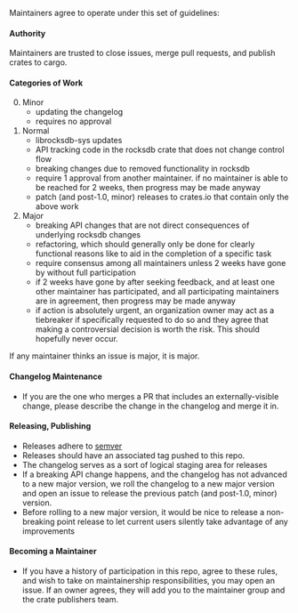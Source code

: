 Maintainers agree to operate under this set of guidelines:

#### Authority

Maintainers are trusted to close issues, merge pull requests, and publish crates to cargo.

#### Categories of Work

0. Minor
    * updating the changelog
    * requires no approval
1. Normal
    * librocksdb-sys updates
    * API tracking code in the rocksdb crate that does not change control flow
    * breaking changes due to removed functionality in rocksdb
    * require 1 approval from another maintainer. if no maintainer is able to be reached for 2 weeks, then progress may be made anyway
    * patch (and post-1.0, minor) releases to crates.io that contain only the above work
2. Major
    * breaking API changes that are not direct consequences of underlying rocksdb changes
    * refactoring, which should generally only be done for clearly functional reasons like to aid in the completion of a specific task
    * require consensus among all maintainers unless 2 weeks have gone by without full participation
    * if 2 weeks have gone by after seeking feedback, and at least one other maintainer has participated, and all participating maintainers are in agreement, then progress may be made anyway
    * if action is absolutely urgent, an organization owner may act as a tiebreaker if specifically requested to do so and they agree that making a controversial decision is worth the risk. This should hopefully never occur.
  
If any maintainer thinks an issue is major, it is major.

#### Changelog Maintenance

* If you are the one who merges a PR that includes an externally-visible change, please describe the change in the changelog and merge it in.

#### Releasing, Publishing

* Releases adhere to [semver](https://semver.org/)
* Releases should have an associated tag pushed to this repo.
* The changelog serves as a sort of logical staging area for releases
* If a breaking API change happens, and the changelog has not advanced to a new major version, we roll the changelog to a new major version and open an issue to release the previous patch (and post-1.0, minor) version.
* Before rolling to a new major version, it would be nice to release a non-breaking point release to let current users silently take advantage of any improvements

#### Becoming a Maintainer

* If you have a history of participation in this repo, agree to these rules, and wish to take on maintainership responsibilities, you may open an issue. If an owner agrees, they will add you to the maintainer group and the crate publishers team.
